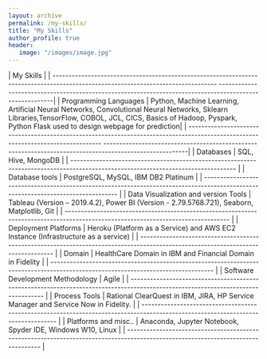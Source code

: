 ```yaml
---
layout: archive
permalink: /my-skills/
title: "My Skills"
author_profile: true
header:
   image: "/images/image.jpg"
---
```

  |                                                                                 My Skills                                                                                                                                                                                             |
  | ---------------------------------------------------------------------------------------------------------------------------------	--------------------------------------------------------------------------------------------------------|
  | Programming Languages | Python, Machine Learning, Artificial Neural Networks, Convolutional Neural Networks, Sklearn Libraries,TensorFlow, COBOL, JCL, CICS, Basics of Hadoop, Pyspark, Python Flask used to design webpage for prediction|
	| ---------------------------------------------------------------------------------------------------------------------------------	--------------------------------------------------------------------------------------------------------|
	| Databases		| SQL, Hive, MongoDB 	|
  | ---------------------------------------------------------------------------------------------------------------------------------	|
	| Database tools		| PostgreSQL, MySQL, IBM DB2 Platinum	|
  | ---------------------------------------------------------------------------------------------------------------------------------	|
	| Data Visualization and version Tools		| Tableau (Version – 2019.4.2), Power BI (Version - 2.79.5768.721), Seaborn, Matplotlib, Git	|
  | ---------------------------------------------------------------------------------------------------------------------------------	|
	| Deployment Platforms		| Heroku (Platform as a Service) and AWS EC2 Instance (Infrastructure as a service)	|
  | ---------------------------------------------------------------------------------------------------------------------------------	|
	| Domain		| HealthCare Domain in IBM and Financial Domain in Fidelity	|
  | ---------------------------------------------------------------------------------------------------------------------------------	|
	| Software Development Methodology		| Agile 	|
  | ---------------------------------------------------------------------------------------------------------------------------------	|
	| Process Tools 		| Rational ClearQuest in IBM, JIRA, HP Service Manager and Service Now in Fidelity.	|
  | ---------------------------------------------------------------------------------------------------------------------------------	|
	| Platforms and misc..		| Anaconda, Jupyter Notebook, Spyder IDE, Windows W10, Linux	|
  | ---------------------------------------------------------------------------------------------------------------------------------	| 
